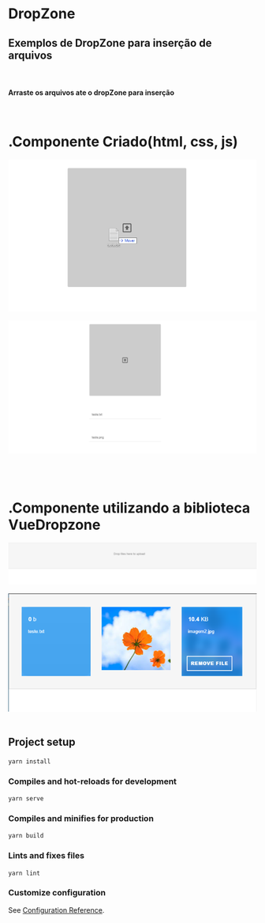 # DropZone

<h2>Exemplos de DropZone para inserção de arquivos</h2> 
<br>
<h4>Arraste os arquivos ate o dropZone para inserção</h4> 
<br>

# .Componente Criado(html, css, js)

<div align="center" style="margin-top: 15px;">
  <img alt="home" title="Home" src=".github/dropZone2.png"/>
</div>

<div align="center" style="margin-top: 15px;">
  <img alt="home" title="Home" src=".github/dropZone3.png"/>
</div>

<br>
<br>
<br>

# .Componente utilizando a biblioteca VueDropzone

<div align="center" style="margin-top: 15px;">
  <img alt="home" title="Home" src=".github/dropZone5.png"/>
</div>

<div align="center" style="margin-top: 15px;">
  <img alt="home" title="Home" src=".github/dropZone4.png"/>
</div>

<br>

## Project setup
```
yarn install
```

### Compiles and hot-reloads for development
```
yarn serve
```

### Compiles and minifies for production
```
yarn build
```

### Lints and fixes files
```
yarn lint
```

### Customize configuration
See [Configuration Reference](https://cli.vuejs.org/config/).
